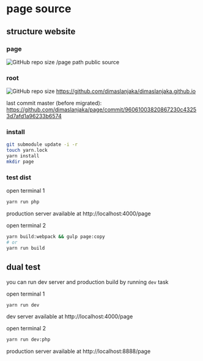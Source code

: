 # page source

## structure website

### page
![GitHub repo size](https://img.shields.io/github/repo-size/dimaslanjaka/page?color=red&style=flat-square) /page path public source

### root
![GitHub repo size](https://img.shields.io/github/repo-size/dimaslanjaka/dimaslanjaka.github.io?color=red&style=flat-square) https://github.com/dimaslanjaka/dimaslanjaka.github.io

last commit master (before migrated): https://github.com/dimaslanjaka/page/commit/96061003820867230c43253d7afd1a96233b6574

### install

```bash
git submodule update -i -r
touch yarn.lock
yarn install
mkdir page
```

### test dist
open terminal 1
```bash
yarn run php
```
production server available at http://localhost:4000/page

open terminal 2
```bash
yarn build:webpack && gulp page:copy
# or
yarn run build
```

## dual test

you can run dev server and production build by running `dev` task

open terminal 1
```bash
yarn run dev
```
dev server available at http://localhost:4000/page

open terminal 2
```bash
yarn run dev:php
```
production server available at http://localhost:8888/page

